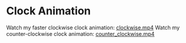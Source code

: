 # Clock Animation
Watch my faster clockwise clock animation: [clockwise.mp4](https://github.com/adams-charleen/clock_animation/raw/main/clockwise.mp4)
Watch my counter-clockwise clock animation: [counter_clockwise.mp4](https://github.com/adams-charleen/clock_animation/raw/main/counter_clockwise.mp4)
